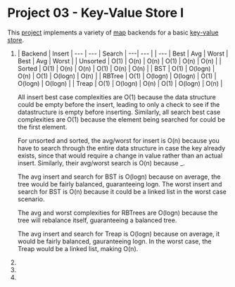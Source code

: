 Project 03 - Key-Value Store I
==============================

This [project] implements a variety of [map] backends for a basic [key-value
store].

[project]:          https://www3.nd.edu/~pbui/teaching/cse.30331.fa16/project03.html
[map]:              https://en.wikipedia.org/wiki/Associative_array
[key-value store]:  https://en.wikipedia.org/wiki/Key-value_database



1. | Backend | Insert | --- | --- | Search | ---| --- |
| --- | Best | Avg | Worst | Best | Avg | Worst |
| Unsorted | O(1) | O(n) | O(n) | O(1) | O(n) | O(n) |
| Sorted | O(1) | O(n) | O(n) | O(1) | O(n) | O(n) |
| BST | O(1) | O(logn) | O(n) | O(1) | O(logn) | O(n) |
| RBTree | O(1) | O(logn) | O(logn) | O(1) | O(logn) | O(logn) |
| Treap | O(1) | O(logn) | O(n) | O(1) | O(logn) | O(n) |



    All insert best case complexities are O(1) because the data structure could be empty before the insert, leading to only a check to see if the datastructure is empty before inserting. Similarly, all search best case complexities are O(1) because the element being searched for could be the first element.

    For unsorted and sorted, the avg/worst for insert is O(n) because you have to search through the entire data structure in case the key already exists, since that would require a change in value rather than an actual insert. Similarly, their avg/worst search is O(n) because _.
    
    The avg insert and search for BST is O(logn) because on average, the tree would be fairly balanced, guaranteeing logn. The worst insert and search for BST is O(n) because it could be a linked list in the worst case scenario.

    The avg and worst complexities for RBTrees are O(logn) because the tree will rebalance itself, guaranteeing a balanced tree.

    The avg insert and search for Treap is O(logn) because on average, it would be fairly balanced, gauranteeing logn. In the worst case, the Treap would be a linked list, making O(n).


2. 


3.


4.
